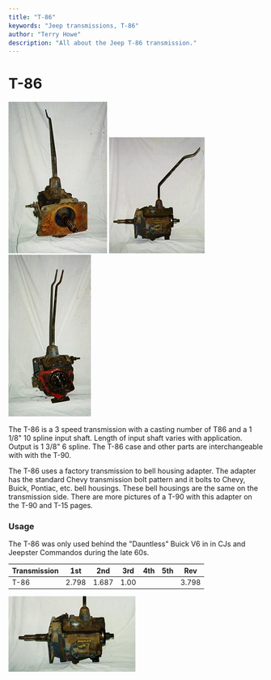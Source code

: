 ```yaml
---
title: "T-86"
keywords: "Jeep transmissions, T-86"
author: "Terry Howe"
description: "All about the Jeep T-86 transmission."
---
```

# T-86

![T-86 front](../../img/transmission/factory/t86f.jpg "T-86 front") ![T-86 side](../../img/transmission/factory/t86ds.jpg "T-86 side") ![T-86 back](../../img/transmission/factory/t86b.jpg "T-86 back")

The T-86 is a 3 speed transmission with a casting number of T86 and a 1 1/8" 10 spline input shaft. Length of input shaft varies with application. Output is 1 3/8" 6 spline. The T-86 case and other parts are interchangeable with with the T-90.

The T-86 uses a factory transmission to bell housing adapter. The adapter has the standard Chevy transmission bolt pattern and it bolts to Chevy, Buick, Pontiac, etc. bell housings. These bell housings are the same on the transmission side. There are more pictures of a T-90 with this adapter on the T-90 and T-15 pages.

### Usage

The T-86 was only used behind the "Dauntless" Buick V6 in in CJs and Jeepster Commandos during the late 60s.

| Transmission | 1st   | 2nd   | 3rd  | 4th | 5th | Rev   |
|--------------|-------|-------|------|-----|-----|-------|
| T-86         | 2.798 | 1.687 | 1.00 |     |     | 3.798 |

![T-86 drivers side](../../img/transmission/factory/t86dsc.jpg "T-86 drivers side")